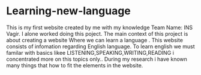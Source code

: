 # Learning-new-language
This is my first website created by me with my knowledge
Team Name: INS Vagir.
I alone worked doing this poject.
The main context of this project is about creating a website Where we can learn a language .
This website consists of infomation regarding English language. To learn  english we must familar with basics likee LISTENING,SPEAKING,WRITING,READING i concentrated more on this topics only..
During my research i have known  many things that  how to fit the elements in the website.
